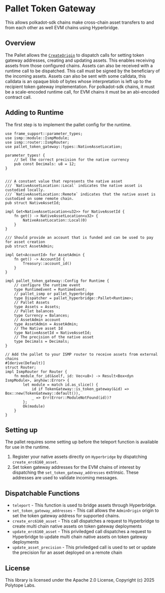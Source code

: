 # Pallet Token Gateway

This allows polkadot-sdk chains make cross-chain asset transfers to and from each other as well EVM chains using Hyperbridge.

## Overview

The Pallet allows the [`CreateOrigin`](https://docs.rs/pallet-token-gateway/latest/pallet_token_gateway/pallet/trait.Config.html#associatedtype.CreateOrigin) to dispatch calls for setting token gateway addresses, creating and updating assets.
This enables receiving assets from those configured chains. Assets can also be received with a runtime call to be dispatched. This call must be signed by the beneficiary of the incoming assets. Assets can also be sent with some calldata, this calldata is an opaque blob of bytes
whose interpretation is left up to the recipient token gateway implementation. For polkadot-sdk chains, it must be a scale-encoded runtime call, for EVM chains it must be an abi-encoded contract call.

## Adding to Runtime

The first step is to implement the pallet config for the runtime.

```rust,ignore
use frame_support::parameter_types;
use ismp::module::IsmpModule;
use ismp::router::IsmpRouter;
use pallet_token_gateway::types::NativeAssetLocation;

parameter_types! {
    // Set the correct precision for the native currency
    pub const Decimals: u8 = 12;
}


/// A constant value that represents the native asset
/// `NativeAssetLocation::Local` indicates the native asset is custodied locally.
/// `NativeAssetLocation::Remote` indicates that the native asset is custodied on some remote chain.
pub struct NativeAssetId;

impl Get<NativeAssetLocation<u32>> for NativeAssetId {
	fn get() -> NativeAssetLocation<u32> {
		NativeAssetLocation::Local(0)
	}
}

/// Should provide an account that is funded and can be used to pay for asset creation
pub struct AssetAdmin;

impl Get<AccountId> for AssetAdmin {
	fn get() -> AccountId {
		Treasury::account_id()
	}
}

impl pallet_token_gateway::Config for Runtime {
    // configure the runtime event
    type RuntimeEvent = RuntimeEvent;
    // pallet_ismp or pallet_hyperbridge
    type Dispatcher = pallet_hyperbridge::Pallet<Runtime>;
    // Pallet Assets
    type Assets = Assets;
    // Pallet balances
    type Currency = Balances;
    // AssetAdmin account
    type AssetAdmin = AssetAdmin;
    // The Native asset Id
    type NativeAssetId = NativeAssetId;
    // The precision of the native asset
    type Decimals = Decimals;
}

// Add the pallet to your ISMP router to receive assets from external chains
#[derive(Default)]
struct Router;
impl IsmpRouter for Router {
    fn module_for_id(&self, id: Vec<u8>) -> Result<Box<dyn IsmpModule>, anyhow::Error> {
        let module = match id.as_slice() {
            id if TokenGateway::is_token_gateway(&id) => Box::new(TokenGateway::default()),
            _ => Err(Error::ModuleNotFound(id))?
        };
        Ok(module)
    }
}
```

## Setting up

The pallet requires some setting up before the teleport function is available for use in the runtime.

1.  Register your native assets directly on `Hyperbridge` by dispatching  `create_erc6160_asset`.
3.  Set token gateway addresses for the EVM chains of interest by dispatching the `set_token_gateway_addresses` extrinsic. These addresses are used to validate incoming messages.


## Dispatchable Functions

- `teleport` - This function is used to bridge assets through Hyperbridge.
- `set_token_gateway_addresses` - This call allows the `AdminOrigin` origin to set the token gateway address for supported chains.
- `create_erc6160_asset` - This call dispatches a request to Hyperbridge to create multi chain native assets on token gateway deployments
- `update_erc6160_asset` - This priviledged call dispatches a request to Hyperbridge to update multi chain native assets on token gateway deployments
- `update_asset_precision` - This priviledged call is used to set or update the precision for an asset deployed on a remote chain

## License

This library is licensed under the Apache 2.0 License, Copyright (c) 2025 Polytope Labs.
